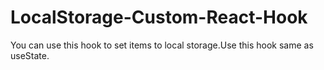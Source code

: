 # LocalStorage-Custom-React-Hook

You can use this hook to set items to local storage.Use this hook same as useState.
